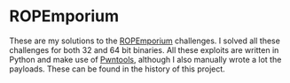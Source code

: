 # ROPEmporium

These are my solutions to the [ROPEmporium](https://ropemporium.com) challenges. I solved all these challenges for both 32 and 64 bit binaries. All these exploits are written in Python and make use of [Pwntools](https://github.com/Gallopsled/pwntools), although I also manually wrote a lot the payloads. These can be found in the history of this project.
